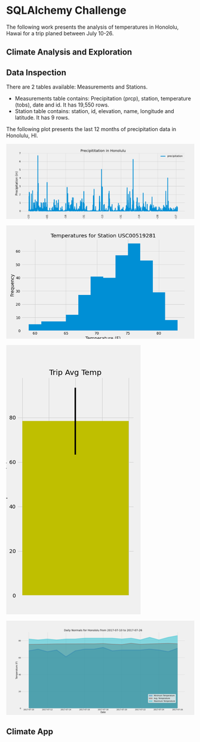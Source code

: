 # SQLAlchemy Challenge
The following work presents the analysis of temperatures in Honololu, Hawai for a trip planed between July 10-26.

## Climate Analysis and Exploration

## Data Inspection
There are 2 tables available: Measurements and Stations.
* Measurements table contains: Precipitation (prcp), station, temperature (tobs), date and id. It has 19,550 rows.
* Station table contains: station, id, elevation, name, longitude and latitude. It has 9 rows.

The following plot presents the last 12 months of precipitation data in Honolulu, HI.

![Figure](Images/Image1.png)



![Figure](Images/Image2.png)

![Figure](Images/Image3.png)

![Figure](Images/Image4.png)

## Climate App
